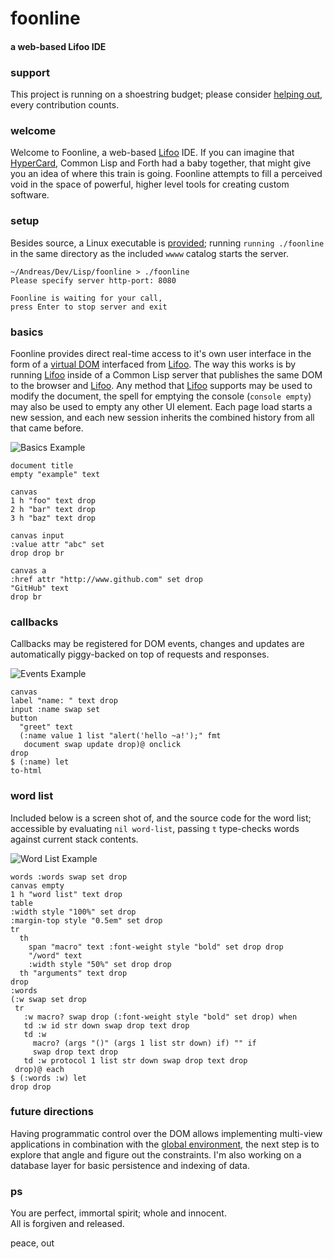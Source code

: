 # foonline
#### a web-based Lifoo IDE

### support
This project is running on a shoestring budget; please consider [helping out](https://www.paypal.me/c4life), every contribution counts.

### welcome
Welcome to Foonline, a web-based [Lifoo](https://github.com/codr4life/lifoo) IDE. If you can imagine that [HyperCard](https://en.wikipedia.org/wiki/HyperCard), Common Lisp and Forth had a baby together, that might give you an idea of where this train is going. Foonline attempts to fill a perceived void in the space of powerful, higher level tools for creating custom software.

### setup
Besides source, a Linux executable is [provided](https://github.com/codr4life/foonline/blob/master/foonline.tar.gz); running ```running ./foonline``` in the same directory as the included ```wwww``` catalog starts the server.

```
~/Andreas/Dev/Lisp/foonline > ./foonline 
Please specify server http-port: 8080

Foonline is waiting for your call,
press Enter to stop server and exit
```

### basics
Foonline provides direct real-time access to it's own user interface in the form of a [virtual DOM](https://github.com/codr4life/vicsydev/blob/master/wrap_up_virtual_dom.md) interfaced from [Lifoo](https://github.com/codr4life/lifoo). The way this works is by running [Lifoo](https://github.com/codr4life/lifoo) inside of a Common Lisp server that publishes the same DOM to the browser and [Lifoo](https://github.com/codr4life/lifoo). Any method that [Lifoo](https://github.com/codr4life/lifoo) supports may be used to modify the document, the spell for emptying the console (```console empty```) may also be used to empty any other UI element. Each page load starts a new session, and each new session inherits the combined history from all that came before.

![Basics Example](https://github.com/codr4life/foonline/blob/master/example_basics.png)

```
document title 
empty "example" text

canvas 
1 h "foo" text drop 
2 h "bar" text drop
3 h "baz" text drop

canvas input
:value attr "abc" set
drop drop br

canvas a
:href attr "http://www.github.com" set drop
"GitHub" text
drop br
```

### callbacks
Callbacks may be registered for DOM events, changes and updates are automatically piggy-backed on top of requests and responses.

![Events Example](https://github.com/codr4life/foonline/blob/master/example_events.png)

```
canvas
label "name: " text drop
input :name swap set
button 
  "greet" text 
  (:name value 1 list "alert('hello ~a!');" fmt
   document swap update drop)@ onclick
drop
$ (:name) let
to-html
```

### word list
Included below is a screen shot of, and the source code for the word list; accessible by evaluating ```nil word-list```, passing ```t``` type-checks words against current stack contents.

![Word List Example](https://github.com/codr4life/foonline/blob/master/example_word_list.png)

```
words :words swap set drop
canvas empty
1 h "word list" text drop
table
:width style "100%" set drop
:margin-top style "0.5em" set drop
tr
  th
    span "macro" text :font-weight style "bold" set drop drop
    "/word" text
    :width style "50%" set drop drop
  th "arguments" text drop 
drop
:words
(:w swap set drop 
 tr
   :w macro? swap drop (:font-weight style "bold" set drop) when
   td :w id str down swap drop text drop
   td :w
     macro? (args "()" (args 1 list str down) if) "" if
     swap drop text drop
   td :w protocol 1 list str down swap drop text drop
 drop)@ each
$ (:words :w) let
drop drop
```

### future directions
Having programmatic control over the DOM allows implementing multi-view applications in combination with the [global environment](https://github.com/codr4life/lifoo#environment), the next step is to explore that angle and figure out the constraints. I'm also working on a database layer for basic persistence and indexing of data.

### ps
You are perfect, immortal spirit; whole and innocent.<br/>
All is forgiven and released.

peace, out<br/>
